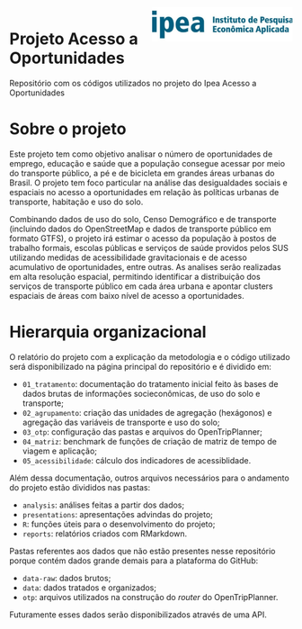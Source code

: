 
<img align="right" src="figure/ipea.jpg" alt="ipea" width="250">

Projeto Acesso a Oportunidades
==============================

Repositório com os códigos utilizados no projeto do Ipea Acesso a Oportunidades

Sobre o projeto
===============

Este projeto tem como objetivo analisar o número de oportunidades de emprego, educação e saúde que a população consegue acessar por meio do transporte público, a pé e de bicicleta em grandes áreas urbanas do Brasil. O projeto tem foco particular na análise das desigualdades sociais e espaciais no acesso a oportunidades em relação às políticas urbanas de transporte, habitação e uso do solo.

Combinando dados de uso do solo, Censo Demográfico e de transporte (incluindo dados do OpenStreetMap e dados de transporte público em formato GTFS), o projeto irá estimar o acesso da população à postos de trabalho formais, escolas públicas e serviços de saúde providos pelos SUS utilizando medidas de acessibilidade gravitacionais e de acesso acumulativo de oportunidades, entre outras. As analises serão realizadas em alta resolução espacial, permitindo identificar a distribuição dos serviços de transporte público em cada área urbana e apontar clusters espaciais de áreas com baixo nível de acesso a oportunidades.

Hierarquia organizacional
=========================

O relatório do projeto com a explicação da metodologia e o código utilizado será disponibilizado na página principal do repositório e é dividido em:

-   `01_tratamento`: documentação do tratamento inicial feito às bases de dados brutas de informações socieconômicas, de uso do solo e transporte;
-   `02_agrupamento`: criação das unidades de agregação (hexágonos) e agregação das variáveis de transporte e uso do solo;
-   `03_otp`: configuração das pastas e arquivos do OpenTripPlanner;
-   `04_matriz`: benchmark de funções de criação de matriz de tempo de viagem e aplicação;
-   `05_acessibilidade`: cálculo dos indicadores de acessiblidade.

Além dessa documentação, outros arquivos necessários para o andamento do projeto estão divididos nas pastas:

-   `analysis`: análises feitas a partir dos dados;
-   `presentations`: apresentações advindas do projeto;
-   `R`: funções úteis para o desenvolvimento do projeto;
-   `reports`: relatórios criados com RMarkdown.

Pastas referentes aos dados que não estão presentes nesse repositório porque contém dados grande demais para a plataforma do GitHub:

-   `data-raw`: dados brutos;
-   `data`: dados tratados e organizados;
-   `otp`: arquivos utilizados na construção do *router* do OpenTripPlanner.

Futuramente esses dados serão disponibilizados através de uma API.
